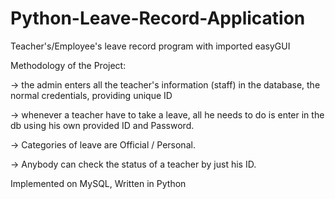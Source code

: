# Python-Leave-Record-Application
Teacher's/Employee's leave record program with imported easyGUI

Methodology of the Project:

-> the admin enters all the teacher's information (staff) in the database, the normal credentials, providing unique ID

-> whenever a teacher have to take a leave, all he needs to do is enter in the db using his own provided ID and Password.

-> Categories of leave are Official / Personal.

-> Anybody can check the status of a teacher by just his ID.

Implemented on MySQL, Written in Python
